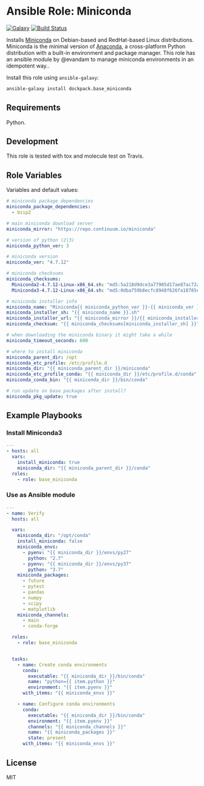 # Ansible Role: Miniconda
[![Galaxy](https://img.shields.io/badge/galaxy-dockpack.base__miniconda-blue.svg?style=flat)](https://galaxy.ansible.com/dockpack/base_miniconda)
[![Build Status](https://travis-ci.com/dockpack/base_miniconda.svg?branch=master)](https://travis-ci.org/dockpack/base_miniconda)

Installs [Miniconda](https://conda.io/miniconda.html) on Debian-based and RedHat-based Linux distributions. Miniconda is the minimal version of [Anaconda](https://www.anaconda.com/distribution/), a cross-platform Python distribution with a built-in environment and package manager. This role has an ansible module by @evandam to manage miniconda environments in an idempotent way..

Install this role using `ansible-galaxy`:

```bash
ansible-galaxy install dockpack.base_miniconda
```

## Requirements

Python.

## Development

This role is tested with tox and molecule test on Travis.

## Role Variables

Variables and default values:

```yaml
# miniconda package dependencies
miniconda_package_dependencies:
  - bzip2

# main miniconda download server
miniconda_mirror: "https://repo.continuum.io/miniconda"

# version of python (2|3)
miniconda_python_ver: 3

# miniconda version
miniconda_ver: "4.7.12"

# miniconda checksums
miniconda_checksums:
  Miniconda2-4.7.12-Linux-x86_64.sh: "md5:5a218d9dce3a77905d17ae87ac72a1e8"
  Miniconda3-4.7.12-Linux-x86_64.sh: "md5:0dba759b8ecfc8948f626fa18785e3d8"

# miniconda installer info
miniconda_name: "Miniconda{{ miniconda_python_ver }}-{{ miniconda_ver }}-Linux-x86_64"
miniconda_installer_sh: "{{ miniconda_name }}.sh"
miniconda_installer_url: "{{ miniconda_mirror }}/{{ miniconda_installer_sh }}"
miniconda_checksum: "{{ miniconda_checksums[miniconda_installer_sh] }}"

# when downloading the miniconda binary it might take a while
miniconda_timeout_seconds: 600

# where to install miniconda
miniconda_parent_dir: /opt
miniconda_etc_profile: /etc/profile.d
miniconda_dir: "{{ miniconda_parent_dir }}/miniconda"
miniconda_etc_profile_conda: "{{ miniconda_dir }}/etc/profile.d/conda"
miniconda_conda_bin: "{{ miniconda_dir }}/bin/conda"

# run update on base packages after install?
miniconda_pkg_update: true
```

## Example Playbooks

### Install Miniconda3

```yaml
---
- hosts: all
  vars:
    install_miniconda: true
    miniconda_dir: "{{ miniconda_parent_dir }}/conda"
  roles:
    - role: base_miniconda
```

### Use as Ansible module

```yaml
---
- name: Verify
  hosts: all

  vars:
    miniconda_dir: "/opt/conda"
    install_miniconda: false
    miniconda_envs:
      - pyenv: "{{ miniconda_dir }}/envs/py27"
        python: "2.7"
      - pyenv: "{{ miniconda_dir }}/envs/py37"
        python: "3.7"
    miniconda_packages:
      - future
      - pytest
      - pandas
      - numpy
      - scipy
      - matplotlib
    miniconda_channels:
      - main
      - conda-forge

  roles:
    - role: base_miniconda


  tasks:
    - name: Create conda environments
      conda:
        executable: "{{ miniconda_dir }}/bin/conda"
        name: "python={{ item.python }}"
        environment: "{{ item.pyenv }}"
      with_items: "{{ miniconda_envs }}"

    - name: Configure conda environments
      conda:
        executable: "{{ miniconda_dir }}/bin/conda"
        environment: "{{ item.pyenv }}"
        channels: "{{ miniconda_channels }}"
        name: "{{ miniconda_packages }}"
        state: present
      with_items: "{{ miniconda_envs }}"

```

## License

MIT
